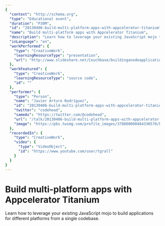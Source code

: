 ```yaml
---
{
  "context": "http://schema.org",
  "type": "Educational event",
  "duration": "P30M",
  "id": "20130406-build-multi-platform-apps-with-appcelerator-titanium",
  "name": "Build multi-platform apps with Appcelerator Titanium",
  "description": "Learn how to leverage your existing JavaScript mojo to build applications for different platforms from a single codebase.",
  "inLanguage": "en",
  "workPerformed": {
    "type": "CreativeWork",
    "learningResourceType": "presentation",
    "url": "http://www.slideshare.net/Couchbase/buildinganodeapplicationwithcouchbasenodeandangularbarcelonajs/"
  },
  "workFeatured": {
    "type": "CreativeWork",
    "learningResourceType": "source code",
    "id": ""
  },
  "performer": {
    "type": "Person",
    "name": "Javier Arturo Rodríguez",
    "id": "20130406-build-multi-platform-apps-with-appcelerator-titanium",
    "twitter": "codehead",
    "sameAs": "https://twitter.com/@codehead",
    "url": "/talk/20130406-build-multi-platform-apps-with-appcelerator-titanium.html",
    "image": "https://pbs.twimg.com/profile_images/378800000484330570/beb00f7a6f89105e82ae9e710f677a5b.jpeg"
  },
  "recordedIn": {
    "type": "CreativeWork",
    "video": {
      "type": "VideoObject",
      "id": "https://www.youtube.com/user/tgrall"
    }
  }
}
---
```

# Build multi-platform apps with Appcelerator Titanium

Learn how to leverage your existing JavaScript mojo to build applications for different platforms from a single codebase.
